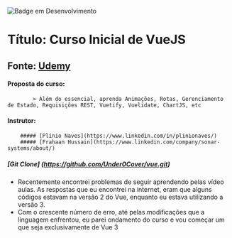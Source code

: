 ![Badge em Desenvolvimento](http://img.shields.io/static/v1?label=STATUS&message=EM%20DESENVOLVIMENTO&color=GREEN&style=for-the-badge)

# Título: Curso Inicial de VueJS
## Fonte: [Udemy](https://www.udemy.com/course/vue-js-guia-completo/learn/lecture/12240506#overview)

#### Proposta do curso: 
            > Além do essencial, aprenda Animações, Rotas, Gerenciamento de Estado, Requisições REST, Vuetify, Vuelidate, ChartJS, etc


#### Instrutor: 
        ##### [Plínio Naves](https://www.linkedin.com/in/plinionaves/)       
        ##### [Frahaan Hussain](https://www.linkedin.com/company/sonar-systems/about/)

##### [Git Clone] (https://github.com/Under0Cover/vue.git)

* Recentemente encontrei problemas de seguir aprendendo pelas vídeo aulas. As respostas que eu encontrei na internet, eram que alguns códigos estavam na versão 2 do Vue, enquanto eu estava utilizando a versão 3.
* Com o crescente número de erro, até pelas modificações que a linguagem enfrentou, eu parei ondamento do curso e vou começar um que seja exclusivamente de Vue 3